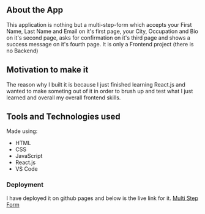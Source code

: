 ## About the App
This application is nothing but a multi-step-form which accepts your First Name, Last Name and Email on it's first page, your City, Occupation and Bio on it's second page, asks for confirmation on it's third page and shows a success message on it's fourth page.
It is only a Frontend project (there is no Backend)

## Motivation to make it
The reason why I built it is because I just finished learning React.js and wanted to make someting out of it in order to brush up and test what I just learned and overall my overall frontend skills.

## Tools and Technologies used
Made using:
* HTML
* CSS
* JavaScript
* React.js
* VS Code

### Deployment
I have deployed it on github pages and below is the live link for it.
[Multi Step Form](https://adityaraj5200.github.io/Multi-step-form/)